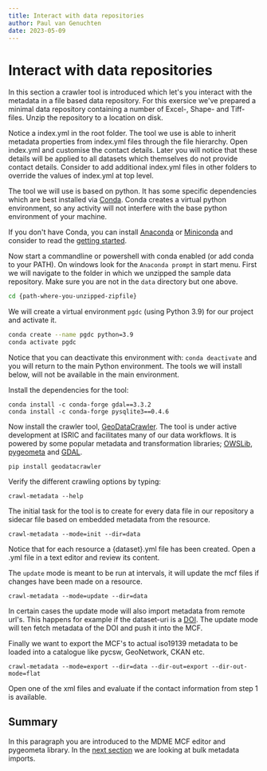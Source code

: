 ```yaml
---
title: Interact with data repositories
author: Paul van Genuchten
date: 2023-05-09
---
```


# Interact with data repositories

In this section a crawler tool is introduced which let's you interact with the metadata in a file based data repository. For this exersice we've prepared a minimal data repository containing a number of Excel-, Shape- and Tiff-files. Unzip the repository to a location on disk. 

Notice a index.yml in the root folder. The tool we use is able to inherit metadata properties from index.yml files through the file hierarchy. Open index.yml and customise the contact details. Later you will notice that these details will be applied to all datasets which themselves do not provide contact details. Consider to add additional index.yml files in other folders to override the values of index.yml at top level.

The tool we will use is based on python. It has some specific dependencies which are best installed via [Conda](https://conda.io). Conda creates a virtual python environment, so any activity will not interfere with the base python environment of your machine.

If you don't have Conda, you can install [Anaconda](https://www.anaconda.com/download) or [Miniconda](https://docs.conda.io/en/latest/miniconda.html#installing) and consider to read the [getting started](https://docs.conda.io/projects/conda/en/stable/user-guide/getting-started.html).

Now start a commandline or powershell with conda enabled (or add conda to your PATH). On windows look for the `Anaconda prompt` in start menu.
First we will navigate to the folder in which we unzipped the sample data repository. Make sure you are not in the `data` directory but one above.

```bash
cd {path-where-you-unzipped-zipfile}
```

We will create a virtual environment `pgdc` (using Python 3.9) for our project and activate it.

```bash
conda create --name pgdc python=3.9 
conda activate pgdc
```

Notice that you can deactivate this environment with: `conda deactivate` and you will return to the main Python environment. The tools we will install below, will not be available in the main environment.

Install the dependencies for the tool:

```
conda install -c conda-forge gdal==3.3.2
conda install -c conda-forge pysqlite3==0.4.6
```

Now install the crawler tool, [GeoDataCrawler](https://pypi.org/project/geodatacrawler/). The tool is under active development at ISRIC and facilitates many of our data workflows. It is powered by some popular metadata and transformation libraries; [OWSLib](https://github.com/geopython/OWSLib), [pygeometa](https://github.com/geopython/pygeometa) and [GDAL](https://gdal.org).

```
pip install geodatacrawler
```

Verify the different crawling options by typing:

```
crawl-metadata --help
```

The initial task for the tool is to create for every data file in our repository a sidecar file based on embedded metadata from the resource.

```
crawl-metadata --mode=init --dir=data
```

Notice that for each resource a {dataset}.yml file has been created. Open a .yml file in a text editor and review its content.

The `update` mode is meant to be run at intervals, it will update the mcf files if changes have been made on a resource. 

```
crawl-metadata --mode=update --dir=data
```

In certain cases the update mode will also import metadata from remote url's. This happens for example if the dataset-uri is a [DOI](https://www.doi.org/the-identifier/what-is-a-doi/). The update mode will ten fetch metadata of the DOI and push it into the MCF. 

Finally we want to export the MCF's to actual iso19139 metadata to be loaded into a catalogue like pycsw, GeoNetwork, CKAN etc.

```
crawl-metadata --mode=export --dir=data --dir-out=export --dir-out-mode=flat
```

Open one of the xml files and evaluate if the contact information from step 1 is available.

## Summary

In this paragraph you are introduced to the MDME MCF editor and pygeometa library. In the [next section]() we are looking at bulk metadata imports.
